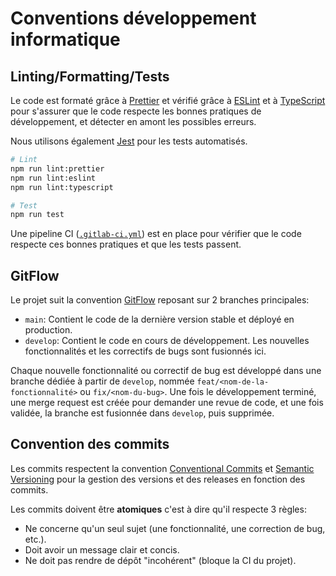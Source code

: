 # Conventions développement informatique

## Linting/Formatting/Tests

Le code est formaté grâce à [Prettier](https://prettier.io/) et vérifié grâce à [ESLint](https://eslint.org/) et à [TypeScript](https://www.typescriptlang.org/) pour s'assurer que le code respecte les bonnes pratiques de développement, et détecter en amont les possibles erreurs.

Nous utilisons également [Jest](https://jestjs.io/) pour les tests automatisés.

```sh
# Lint
npm run lint:prettier
npm run lint:eslint
npm run lint:typescript

# Test
npm run test
```

Une pipeline CI ([`.gitlab-ci.yml`](../.gitlab-ci.yml)) est en place pour vérifier que le code respecte ces bonnes pratiques et que les tests passent.

## GitFlow

Le projet suit la convention [GitFlow](https://nvie.com/posts/a-successful-git-branching-model/) reposant sur 2 branches principales:

- `main`: Contient le code de la dernière version stable et déployé en production.
- `develop`: Contient le code en cours de développement. Les nouvelles fonctionnalités et les correctifs de bugs sont fusionnés ici.

Chaque nouvelle fonctionnalité ou correctif de bug est développé dans une branche dédiée à partir de `develop`, nommée `feat/<nom-de-la-fonctionnalité>` ou `fix/<nom-du-bug>`. Une fois le développement terminé, une merge request est créée pour demander une revue de code, et une fois validée, la branche est fusionnée dans `develop`, puis supprimée.

## Convention des commits

Les commits respectent la convention [Conventional Commits](https://www.conventionalcommits.org/) et [Semantic Versioning](https://semver.org/) pour la gestion des versions et des releases en fonction des commits.

Les commits doivent être **atomiques** c'est à dire qu'il respecte 3 règles:

- Ne concerne qu'un seul sujet (une fonctionnalité, une correction de bug, etc.).
- Doit avoir un message clair et concis.
- Ne doit pas rendre de dépôt "incohérent" (bloque la CI du projet).

